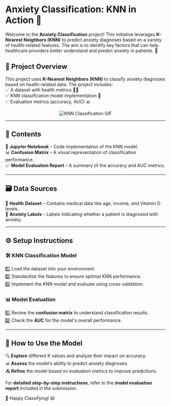 # Anxiety Classification: KNN in Action 🤖

Welcome to the **Anxiety Classification** project! This initiative leverages **K-Nearest Neighbors (KNN)** to predict anxiety diagnoses based on a variety of health-related features. The aim is to identify key factors that can help healthcare providers better understand and predict anxiety in patients. 🧠

## 📌 Project Overview  
This project uses **K-Nearest Neighbors (KNN)** to classify anxiety diagnoses based on health-related data. The project includes:  
✅ A dataset with health metrics 🧑‍⚕️  
✅ KNN classification model implementation 🤖  
✅ Evaluation metrics (accuracy, AUC) 📊  

<p align="center">
  <img src="https://media4.giphy.com/media/v1.Y2lkPTc5MGI3NjExNngzY2pxeDU2aWN3YnQxMWg1eHFlbXN2ejR2dWQ4OXQxMzRxOWd6dyZlcD12MV9pbnRlcm5hbF9naWZfYnlfaWQmY3Q9Zw/3oEhmQUnz8BTT1nf0c/giphy.gif" alt="KNN Classification GIF">
</p>

---

## 📂 Contents  
📄 **Jupyter Notebook** – Code implementation of the KNN model.  
📊 **Confusion Matrix** – A visual representation of classification performance.  
📈 **Model Evaluation Report** – A summary of the accuracy and AUC metrics.  

---

## 🗃️ Data Sources  
📌 **Health Dataset** – Contains medical data like age, income, and Vitamin D levels.  
📌 **Anxiety Labels** – Labels indicating whether a patient is diagnosed with anxiety.  

---

## ⚙️ Setup Instructions  

### 🛠️ KNN Classification Model  
1️⃣ Load the dataset into your environment.  
2️⃣ Standardize the features to ensure optimal KNN performance.  
3️⃣ Implement the KNN model and evaluate using cross-validation.  

### 📊 Model Evaluation  
1️⃣ Review the **confusion matrix** to understand classification results.  
2️⃣ Check the **AUC** for the model's overall performance.  

---

## 🎯 How to Use the Model  
🔍 **Explore** different K values and analyze their impact on accuracy.  
📊 **Assess** the model’s ability to predict anxiety diagnoses.  
📤 **Refine** the model based on evaluation metrics to improve predictions.  

For **detailed step-by-step instructions**, refer to the **model evaluation report** included in the submission.  

🚀 Happy Classifying! 😃
